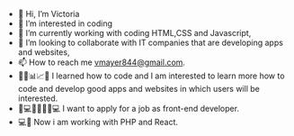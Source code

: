 - 👋 Hi, I’m Victoria 
- 👀 I’m interested in coding
- 🌱 I’m currently working with coding HTML,CSS and Javascript,
- 💞️ I’m looking to collaborate with IT companies that are developing apps and websites,
- 📫 How to reach me vmayer844@gmail.com.
- 👨‍💼📊📈📁 I learned how to code and I am interested to learn more how to code and develop good apps and websites in which users will be interested.
- 🏢💻👩‍👨‍💻💼💻 I want to apply for a job as front-end developer.
- 💻👩 Now i am working with PHP and React.

